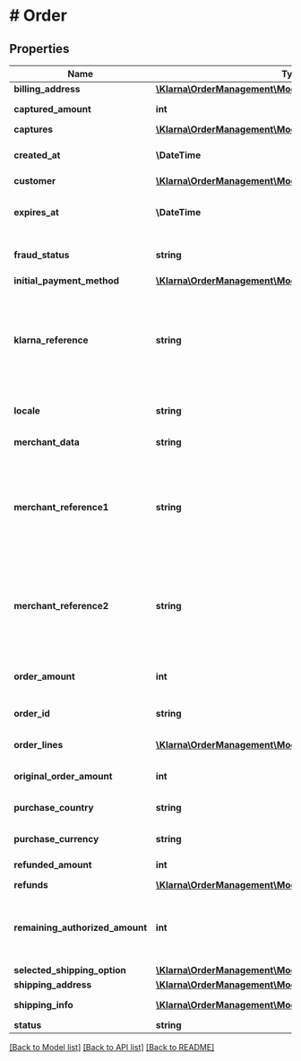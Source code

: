 # # Order

## Properties

Name | Type | Description | Notes
------------ | ------------- | ------------- | -------------
**billing_address** | [**\Klarna\OrderManagement\Model\Address**](Address.md) |  | [optional]
**captured_amount** | **int** | The total amount of all captures. In minor units. | [optional]
**captures** | [**\Klarna\OrderManagement\Model\Capture[]**](Capture.md) | List of captures for this order. | [optional]
**created_at** | **\DateTime** | The time for the purchase. Formatted according to ISO 8601. | [optional]
**customer** | [**\Klarna\OrderManagement\Model\Customer**](Customer.md) |  | [optional]
**expires_at** | **\DateTime** | Order expiration time. The order can only be captured until this time. Formatted according to ISO 8601. | [optional]
**fraud_status** | **string** | Fraud status for the order. Either ACCEPTED, PENDING or REJECTED. | [optional]
**initial_payment_method** | [**\Klarna\OrderManagement\Model\InitialPaymentMethodDto**](InitialPaymentMethodDto.md) |  | [optional]
**klarna_reference** | **string** | A Klarna generated reference that is shorter than the Klarna Order Id and is used as a customer friendly reference. It is most often used as a reference when Klarna is communicating with the customer with regard to payment statuses. | [optional]
**locale** | **string** | The customers locale. Specified according to RFC 1766. | [optional]
**merchant_data** | **string** | Text field for storing data about the order. Set at order creation. | [optional]
**merchant_reference1** | **string** | The order number that the merchant should assign to the order. This is how a customer would reference the purchase they made. If supplied, it is labeled as the Order Number within post purchase communications as well as the Klarna App. | [optional]
**merchant_reference2** | **string** | Can be used to store your internal reference to the order. This is generally an internal reference number that merchants use as alternate identifier that matches their internal ERP or Order Management system. | [optional]
**order_amount** | **int** | The order amount in minor units. That is the smallest currency unit available such as cent or penny. | [optional]
**order_id** | **string** | The unique order ID. Cannot be longer than 255 characters. | [optional]
**order_lines** | [**\Klarna\OrderManagement\Model\OrderLine[]**](OrderLine.md) | An array of order_line objects. Each line represents one item in the cart. | [optional]
**original_order_amount** | **int** | The original order amount. In minor units. | [optional]
**purchase_country** | **string** | The purchase country. Formatted according to ISO 3166-1 alpha-2. | [optional]
**purchase_currency** | **string** | The currency for this order. Specified in ISO 4217 format. | [optional]
**refunded_amount** | **int** | The total amount of refunded for this order. In minor units. | [optional]
**refunds** | [**\Klarna\OrderManagement\Model\Refund[]**](Refund.md) | List of refunds for this order. | [optional]
**remaining_authorized_amount** | **int** | The remaining authorized amount for this order. To increase the &#x60;remaining_authorized_amount&#x60; the &#x60;order_amount&#x60; needs to be increased. | [optional]
**selected_shipping_option** | [**\Klarna\OrderManagement\Model\SelectedShippingOptionDto**](SelectedShippingOptionDto.md) |  | [optional]
**shipping_address** | [**\Klarna\OrderManagement\Model\Address**](Address.md) |  | [optional]
**shipping_info** | [**\Klarna\OrderManagement\Model\ShippingInfo[]**](ShippingInfo.md) | Shipping information for this order. | [optional]
**status** | **string** | The order status. | [optional]

[[Back to Model list]](../../README.md#models) [[Back to API list]](../../README.md#endpoints) [[Back to README]](../../README.md)
